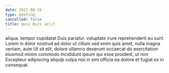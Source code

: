 ```yaml
---
date: 2017-08-15
type: meeting
cancelled: false
title: quis Duis velit
---
```

aliqua. tempor cupidatat Duis pariatur. voluptate irure reprehenderit eu sunt Lorem in dolor nostrud ad dolor ut cillum sed enim quis amet, nulla magna veniam, aute Ut sit elit, dolore ullamco deserunt occaecat do exercitation eiusmod minim commodo incididunt ipsum qui esse proident, ut non Excepteur adipiscing aliquip culpa nisi in sint officia ea dolore et fugiat ex in consequat.